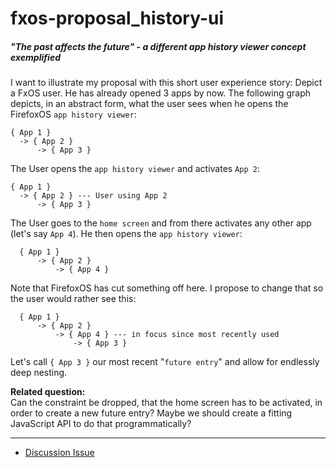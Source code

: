 # fxos-proposal_history-ui
##### "The past affects the future" - a different app history viewer concept exemplified

I want to illustrate my proposal with this short user experience story: Depict a FxOS user. He has already opened 3 apps by now. The following graph depicts, in an abstract form, what the user sees when he opens the FirefoxOS `app history viewer`:

```
{ App 1 }
  -> { App 2 }
      -> { App 3 }
```

The User opens the `app history viewer` and activates `App 2`:

```
{ App 1 }
  -> { App 2 } --- User using App 2
      -> { App 3 }
```

The User goes to the `home screen` and from there activates any other app (let's say `App 4`). He then opens the `app history viewer`:

```
  { App 1 }
      -> { App 2 }
          -> { App 4 }
```

Note that FirefoxOS has cut something off here. I propose to change that so the user would rather see this:

```
  { App 1 }
      -> { App 2 }
          -> { App 4 } --- in focus since most recently used
              -> { App 3 }
```


Let's call `{ App 3 }` our most recent "`future entry`" and allow for endlessly deep nesting.

**Related question:**  
Can the constraint be dropped, that the home screen has to be activated, in order to create a new
future entry? Maybe we should create a fitting JavaScript API to do that programmatically?

***

* [Discussion Issue](https://github.com/pguth/fxos-proposal_history-ui/issues/1)
